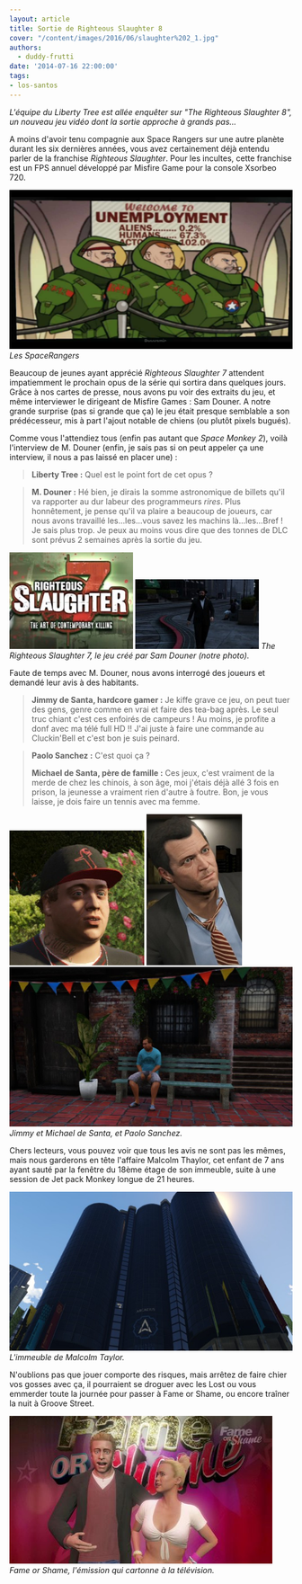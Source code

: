 ```yaml
---
layout: article
title: Sortie de Righteous Slaughter 8
cover: "/content/images/2016/06/slaughter%202_1.jpg"
authors:
  - duddy-frutti
date: '2014-07-16 22:00:00'
tags:
- los-santos
---
```


_L'équipe du Liberty Tree est allée enquêter sur "The Righteous Slaughter 8", un nouveau jeu vidéo dont la sortie approche à grands pas..._

A moins d'avoir tenu compagnie aux Space Rangers sur une autre planète durant les six dernières années, vous avez certainement déjà entendu parler de la franchise _Righteous Slaughter_. Pour les incultes, cette franchise est un FPS annuel développé par Misfire Game pour la console Xsorbeo 720.

![Les SpaceRangers](/content/images/2016/06/spacerangers_0.jpg)
_Les SpaceRangers_

Beaucoup de jeunes ayant apprécié _Righteous Slaughter 7_ attendent impatiemment le prochain opus de la série qui sortira dans quelques jours. Grâce à nos cartes de presse, nous avons pu voir des extraits du jeu, et même interviewer le dirigeant de Misfire Games : Sam Douner. A notre grande surprise (pas si grande que ça) le jeu était presque semblable a son prédécesseur, mis à part l'ajout notable de chiens (ou plutôt pixels bugués).

Comme vous l'attendiez tous (enfin pas autant que _Space Monkey 2_), voilà l'interview de M. Douner (enfin, je sais pas si on peut appeler ça une interview, il nous a pas laissé en placer une) :

> **Liberty Tree :** Quel est le point fort de cet opus ?

> **M. Douner :** Hé bien, je dirais la somme astronomique de billets qu'il va rapporter au dur labeur des programmeurs _rires_. Plus honnêtement, je pense qu'il va plaire a beaucoup de joueurs, car nous avons travaillé les...les...vous savez les machins là...les...Bref ! Je sais plus trop. Je peux au moins vous dire que des tonnes de DLC sont prévus 2 semaines après la sortie du jeu.

![](/content/images/2016/06/RighteousSlaughter7-1_0_0.jpg)
![The Righteous Slaughter 7, le jeu créé par Sam Douner (notre photo).](/content/images/2016/06/sam_0_0.jpg)
_The Righteous Slaughter 7, le jeu créé par Sam Douner (notre photo)._

Faute de temps avec M. Douner, nous avons interrogé des joueurs et demandé leur avis à des habitants.

> **Jimmy de Santa, hardcore gamer :** Je kiffe grave ce jeu, on peut tuer des gens, genre comme en vrai et faire des tea-bag après. Le seul truc chiant c'est ces enfoirés de campeurs ! Au moins, je profite a donf avec ma télé full HD !! J'ai juste à faire une commande au Cluckin'Bell et c'est bon je suis peinard.

> **Paolo Sanchez :** C'est quoi ça ?
> 
> **Michael de Santa, père de famille :** Ces jeux, c'est vraiment de la merde de chez les chinois, à son âge, moi j'étais déjà allé 3 fois en prison, la jeunesse a vraiment rien d'autre à foutre. Bon, je vous laisse, je dois faire un tennis avec ma femme.

![](/content/images/2016/06/jimmy_0.png)
![](/content/images/2016/06/170px-MichaelDeSanta-GTAV_0.jpg)
![Jimmy et Michael de Santa, et Paolo Sanchez.](/content/images/2016/06/sanchez_0.jpg)
_Jimmy et Michael de Santa, et Paolo Sanchez._

Chers lecteurs, vous pouvez voir que tous les avis ne sont pas les mêmes, mais nous garderons en tête l'affaire Malcolm Thaylor, cet enfant de 7 ans ayant sauté par la fenêtre du 18ème étage de son immeuble, suite à une session de Jet pack Monkey longue de 21 heures.

![L'immeuble de Malcolm Taylor.](/content/images/2016/06/immeuble%20malcolm_0.jpg)
_L'immeuble de Malcolm Taylor._

N'oublions pas que jouer comporte des risques, mais arrêtez de faire chier vos gosses avec ça, il pourraient se droguer avec les Lost ou vous emmerder toute la journée pour passer à Fame or Shame, ou encore traîner la nuit à Groove Street.

![Fame or Shame, l'émission qui cartonne à la télévision.](/content/images/2016/06/fame%20or%20shame_0.jpg)
_Fame or Shame, l'émission qui cartonne à la télévision._